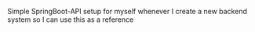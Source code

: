Simple SpringBoot-API setup for myself whenever I create a new backend system so I can use this as a reference
